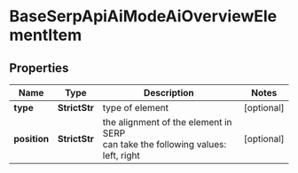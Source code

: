 # BaseSerpApiAiModeAiOverviewElementItem


## Properties

| Name | Type | Description | Notes |
|------------ | ------------- | ------------- | -------------|
**type** | **StrictStr** | type of element |[optional]|
**position** | **StrictStr** | the alignment of the element in SERP<br>can take the following values:<br>left, right |[optional]|